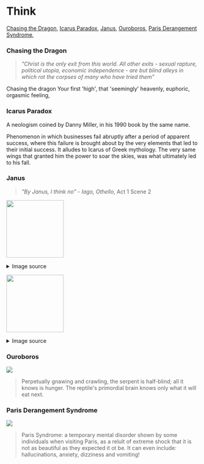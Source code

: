 # Think

[Chasing the Dragon](#chasing-the-dragon), [Icarus Paradox](#icarus-paradox), [Janus](#janus), [Ouroboros](#ouroboros), [Paris Derangement Syndrome](#paris-derangement-syndrome), 


### <a name=chasing-the-dragon>Chasing the Dragon</a>

> _"Christ is the only exit from this world. All other exits - sexual rapture, political utopia, economic independence - are but blind alleys in which rot the corpses of many who have tried them"_

Chasing the dragon Your first 'high', that 'seemingly' heavenly, euphoric, orgasmic feeling, 

### <a name=icarus-paradox>Icarus Paradox</a>

A neologism coined by Danny Miller, in his 1990 book by the same name.

Phenomenon in which businesses fail abruptly after a period of apparent success, where this failure is brought about by the very elements that led to their initial success. It alludes to Icarus of Greek mythology. The very same wings that granted him the power to soar the skies, was what ultimately led to his fall.

### <a name=janus>Janus</a>

> _"By Janus, I think no"_ - _Iago, Othello_, Act 1 Scene 2

<img src="/pub/pix/janus1.avif" style="width:150px; height: auto;"><details><summary>Image source</summary>Woodcut engraving from the the book "Der Olymp oder die Mythologie der Griechen und Römer (The Olympus or the Mythology of the Greeks and Romans)", published by August Heinrich Petiscus in C.F. Amelang's Verlag, Leipzig (1878, 18th edition). [Wikipedia commons](https://commons.wikimedia.org/wiki/File:Janus,_the_Roman_god_(1878).jpg)</details>

<img src="/pub/pix/janus2.avif" style="width:150px; height: auto;"><details><summary>Image source</summary>THE MIRIAM ANDIRA D. WALLACH DIVISION OF ART, PRINTS AND PHOTOGRAPHS: PICTURE COLLECTION [NY Public Library Digital Collections](https://digitalcollections.nypl.org/items/510d47e4-605a-a3d9-e040-e00a18064a99)</details>

### <a name=ouroboross>Ouroboros</a>

<img src=/pub/pix/ouroboros.avif>

> Perpetually gnawing and crawling, the serpent is half-blind; all it knows is hunger. The reptile's primordial brain knows only what it will eat next.

### <a name=paris-derangement-syndrome>Paris Derangement Syndrome</a>

<img src=/pub/pix/paris-derangement-syndrome-brain.avif>

> Paris Syndrome: a temporary mental disorder shown by some individuals when visiting Paris, as a relult of extreme shock that it is not as beautiful as they expected it ot be. It can even include: hallucinations, anxiety, dizziness and vomiting!


